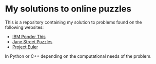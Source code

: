 # My solutions to online puzzles

This is a repository containing my solution to problems found on the following websites:

- [IBM Ponder This](https://research.ibm.com/haifa/ponderthis/index.shtml)
- [Jane Street Puzzles](https://www.janestreet.com/puzzles/)
- [Project Euler](https://projecteuler.net/about)


In Python or C++ depending on the computational needs of the problem.